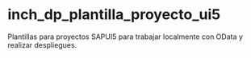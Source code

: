 # inch_dp_plantilla_proyecto_ui5
Plantillas para proyectos SAPUI5 para trabajar localmente con OData y realizar despliegues.

